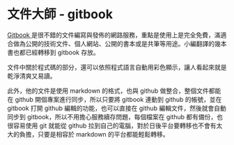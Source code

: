 # 文件大師 - gitbook

[Gitbook ](https://www.gitbook.com/)是很不錯的文件編寫與發佈的網路服務，重點是使用上是完全免費，滿適合做為公開的技術文件、個人網站、公開的書本或是共筆等用途。小編翻譯的幾本書也都已經轉移到 gitbook 存放。

文件中關於程式碼的部分，還可以依照程式語言自動用彩色顯示，讓人看起來就是乾淨清爽又易讀。

此外，他的文件是使用 markdown 的格式，也與 github 做整合，整個文件都能在 github 開個專案進行同步，所以只要將 gitbook 連動到 github 的帳號，並在 gitbook 打開 github 編輯的功能，也可以直接在 github 編輯文件，然後就會自動同步到 gitbook，所以不用擔心服務續存問題，每個檔案在 github 都有備份，也很容易使用 git 就能從 github 拉到自己的電腦，對於日後平台要轉移也不會有太大的負擔，只要是相容於 markdown 的平台都能輕鬆轉移。
